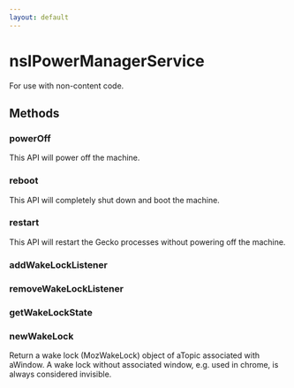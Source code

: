 ```yaml
---
layout: default
---
```


# nsIPowerManagerService #

For use with non-content code.


## Methods ##

### powerOff ###

This API will power off the machine.


### reboot ###

This API will completely shut down and boot the machine.


### restart ###

This API will restart the Gecko processes without powering off the machine.


### addWakeLockListener ###

### removeWakeLockListener ###

### getWakeLockState ###

### newWakeLock ###

Return a wake lock (MozWakeLock) object of aTopic associated with aWindow.
A wake lock without associated window, e.g. used in chrome, is
always considered invisible.

